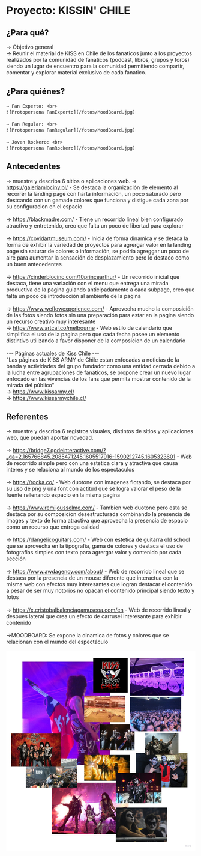 # Proyecto: KISSIN' CHILE

## ¿Para qué? 
→ Objetivo general <br>
→ Reunir el material de KISS en Chile de los fanaticos junto a los proyectos realizados por la comunidad de fanaticos (podcast, libros, grupos y foros) siendo un lugar de encuentro para la comunidad permitiendo compartir, comentar y explorar material exclusivo de cada fanatico.

## ¿Para quiénes? 
    → Fan Experto: <br>
    ![Protopersona FanExperto](/fotos/MoodBoard.jpg)

    → Fan Regular: <br>
    ![Protopersona FanRegular](/fotos/MoodBoard.jpg)

    → Joven Rockero: <br>
    ![Protopersona FanRockero](/fotos/MoodBoard.jpg)    

## Antecedentes 
→ muestre y describa 6 sitios o aplicaciones web.
    → https://galeriamlociny.pl/ - Se destaca la organización de elemento al recorrer la landing page con harta información, un poco saturado pero destcando con un gamade  colores que funciona y distigue cada zona por su configuracion en el espacio <br>
    <br>
    → https://blackmadre.com/ - Tiene un recorrido lineal bien configurado atractivo y entretenido, creo que falta un poco de libertad para explorar <br>
    <br>
    → https://covidartmuseum.com/ - Inicia de forma dinamica y se detaca la forma de exhibir la variedad de proyectos para agrergar valor en la landing page sin saturar de colores o información, se podria agreggar un poco de aire para aumentar la sensación de desplazamiento pero lo destaco como un buen antecedentes <br>
    <br>
    → https://cinderblocinc.com/10princearthur/ - Un recorrido inicial que destaca, tiene una variación con el menu que entrega una mirada productiva de la pagina guiando anticipadamente a cada subpage, creo que falta un poco de introducción al ambiente de la pagina <br>
    <br>
    → https://www.weflowexperience.com/ - Aprovecha mucho la composición de las fotos siendo fotos sin una preparación para estar en la pagina siendo un recurso creativo muy interesante
    <br>
    → https://www.artcal.co/melbourne - Web estilo de calendario que simplifica el uso de la pagina pero que cada fecha posee un elemento distintivo utilizando a favor disponer de la composicion de un calendario <br>
    <br>
    --- Páginas actuales de Kiss Chile --- <br>
    "Las páginas de KISS ARMY de Chile estan enfocadas a noticias de la banda y actividades del grupo fundador como una entidad cerrada debido a la lucha entre agrupaciones de fanáticos, se propone crear un nuevo lugar enfocado en las vivencias de los fans que permita mostrar contenido de la mirada del público" <br>
    → https://www.kissarmy.cl/<br>
    → https://www.kissarmychile.cl/ <br>


## Referentes 
→ muestre y describa 6 registros visuales, distintos de sitios y aplicaciones web, que puedan aportar novedad. <br>
<br>
    → https://bridge7.qodeinteractive.com/?_ga=2.165766845.2085471245.1605517916-1590212745.1605323601 - Web de recorrido simple pero con una estetica clara y atractiva que causa interes y se relaciona al mundo de los espectaculos  <br>
    <br>
    → https://rocka.co/ - Web duotone con imagenes flotando, se destaca por su uso de png y una font con actitud que se logra valorar el peso de la fuente rellenando espacio en la misma pagina <br>
    <br>
    → https://www.remijousselme.com/ - Tambien web duotone pero esta se destaca por su composicion desestructurada combinando la presencia de images y texto de forma atractiva que aprovecha la presencia de espacio como un recurso que entrega calidad <br>
    <br>
    → https://dangelicoguitars.com/ -  Web con estetica de guitarra old school que se aprovecha en la tipografia, gama de colores y destaca el uso de fotografias simples con texto para agrergar valor y contenido por cada sección <br>
    <br>
    → https://www.awdagency.com/about/ - Web de recorrido lineal que se destaca por la presencia de un mouse diferente que interactua con la misma web con efectos muy interesantes que logran destacar el contenido a pesar de ser muy notorios no opacan el contenido principal siendo texto y fotos <br>
    <br>
    → https://x.cristobalbalenciagamuseoa.com/en - Web de recorrido lineal y despues lateral que crea un efecto de carrusel interesante para exhibir contenido <br>
<br>
    →MOODBOARD: Se expone la dinamica de fotos y colores que se relacionan con el mundo del espectáculo <br>
    <br>
    ![MoodBoard de KISS](/fotos/MoodBoard.jpg)
